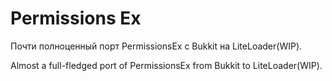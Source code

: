 <h1>Permissions Ex</h1>
<p>Почти полноценный порт PermissionsEx с Bukkit на LiteLoader(WIP).</p>
<p>Almost a full-fledged port of PermissionsEx from Bukkit to LiteLoader(WIP).</p>
